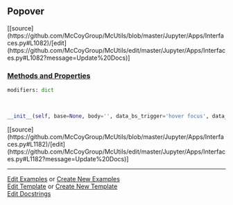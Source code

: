 ## <a id="McUtils.Jupyter.Apps.Interfaces.Popover">Popover</a> 
<div class="docs-source-link" markdown="1">
[[source](https://github.com/McCoyGroup/McUtils/blob/master/Jupyter/Apps/Interfaces.py#L1082)/[edit](https://github.com/McCoyGroup/McUtils/edit/master/Jupyter/Apps/Interfaces.py#L1082?message=Update%20Docs)]
</div>



<div class="collapsible-section">
 <div class="collapsible-section collapsible-section-header" markdown="1">
 
### <a class="collapse-link" data-toggle="collapse" href="#methods">Methods and Properties</a> <a class="float-right" data-toggle="collapse" href="#methods"><i class="fa fa-chevron-down"></i></a>

 </div>
 <div class="collapsible-section collapsible-section-body collapse" id="methods" markdown="1">

```python
modifiers: dict
```
<a id="McUtils.Jupyter.Apps.Interfaces.Popover.__init__" class="docs-object-method">&nbsp;</a> 
```python
__init__(self, base=None, body='', data_bs_trigger='hover focus', data_bs_html=None, title=None, **kwargs): 
```
<div class="docs-source-link" markdown="1">
[[source](https://github.com/McCoyGroup/McUtils/blob/master/Jupyter/Apps/Interfaces.py#L1182)/[edit](https://github.com/McCoyGroup/McUtils/edit/master/Jupyter/Apps/Interfaces.py#L1182?message=Update%20Docs)]
</div>

 </div>
</div>




___

[Edit Examples](https://github.com/McCoyGroup/McUtils/edit/gh-pages/ci/examples/McUtils/Jupyter/Apps/Interfaces/Popover.md) or 
[Create New Examples](https://github.com/McCoyGroup/McUtils/new/gh-pages/?filename=ci/examples/McUtils/Jupyter/Apps/Interfaces/Popover.md) <br/>
[Edit Template](https://github.com/McCoyGroup/McUtils/edit/gh-pages/ci/docs/McUtils/Jupyter/Apps/Interfaces/Popover.md) or 
[Create New Template](https://github.com/McCoyGroup/McUtils/new/gh-pages/?filename=ci/docs/templates/McUtils/Jupyter/Apps/Interfaces/Popover.md) <br/>
[Edit Docstrings](https://github.com/McCoyGroup/McUtils/edit/master/Jupyter/Apps/Interfaces.py#L1082?message=Update%20Docs)